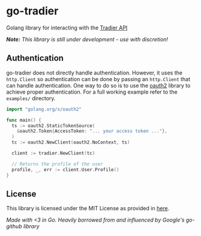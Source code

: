 # go-tradier

Golang library for interacting with the [Tradier API](https://developer.tradier.com/documentation/)

***Note:*** *This library is still under development - use with discretion!*

## Authentication
go-tradier does not directly handle authentication. However, it uses the `http.Client` so authentication can be done by passing an `http.Client` that can handle authentication. One way to do so is to use the [oauth2](https://github.com/golang/oauth2) library to achieve proper authentication. For a full working example refer to the `examples/` directory.

```go
import "golang.org/x/oauth2"

func main() {
  ts := oauth2.StaticTokenSource(
    &oauth2.Token{AccessToken: "... your access token ..."},
  )
  tc := oauth2.NewClient(oauth2.NoContext, ts)

  client := tradier.NewClient(tc)

  // Returns the profile of the user
  profile, _, err := client.User.Profile()
}
```

## License

This library is licensed under the MIT License as provided in [here](LICENSE.md).

*Made with <3 in Go. Heavily borrowed from and influenced by Google's go-github library*
